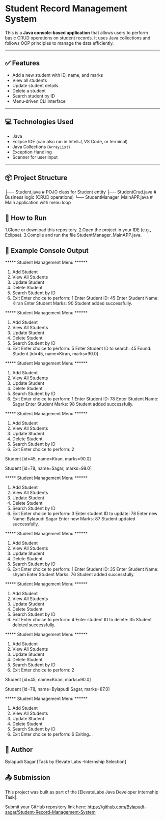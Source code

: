 # Student Record Management System

This is a **Java console-based application** that allows users to perform basic CRUD operations on student records. It uses Java collections and follows OOP principles to manage the data efficiently.

---

## ✅ Features

- Add a new student with ID, name, and marks
- View all students
- Update student details
- Delete a student
- Search student by ID
- Menu-driven CLI interface

---

## 💻 Technologies Used

- Java
- Eclipse IDE (can also run in IntelliJ, VS Code, or terminal)
- Java Collections (`ArrayList`)
- Exception Handling
- Scanner for user input

---

## 📦 Project Structure

├── Student.java                 # POJO class for Student entity
├── StudentCrud.java          # Business logic (CRUD operations)
└── StudentManager_MainAPP.java  # Main application with menu loop

## 🚀 How to Run

1.Clone or download this repository.
2.Open the project in your IDE (e.g., Eclipse).
3.Compile and run the file StudentManager_MainAPP.java.

## 🧠 Example Console Output
 ***** Student Management Menu ******
1. Add Student
2. View All Students
3. Update Student
4. Delete Student
5. Search Student by ID
6. Exit
Enter choice to perform: 
1
Enter Student ID: 
45
Enter Student Name: 
Kiran
Enter Student Marks: 
90
Student added successfully.

 ***** Student Management Menu ******
1. Add Student
2. View All Students
3. Update Student
4. Delete Student
5. Search Student by ID
6. Exit
Enter choice to perform: 
5
Enter Student ID to search: 
45
Found: 
 Student [id=45, name=Kiran, marks=90.0]

 ***** Student Management Menu ******
1. Add Student
2. View All Students
3. Update Student
4. Delete Student
5. Search Student by ID
6. Exit
Enter choice to perform: 
1
Enter Student ID: 
78
Enter Student Name: 
Sagar
Enter Student Marks: 
98
Student added successfully.

 ***** Student Management Menu ******
1. Add Student
2. View All Students
3. Update Student
4. Delete Student
5. Search Student by ID
6. Exit
Enter choice to perform: 
2

 Student [id=45, name=Kiran, marks=90.0]

 Student [id=78, name=Sagar, marks=98.0]

 ***** Student Management Menu ******
1. Add Student
2. View All Students
3. Update Student
4. Delete Student
5. Search Student by ID
6. Exit
Enter choice to perform: 
3
Enter student ID to update: 
78
Enter new Name: 
Bylapudi Sagar
Enter new Marks: 
87
Student updated successfully.

 ***** Student Management Menu ******
1. Add Student
2. View All Students
3. Update Student
4. Delete Student
5. Search Student by ID
6. Exit
Enter choice to perform: 
1
Enter Student ID: 
35
Enter Student Name: 
shyam
Enter Student Marks: 
76
Student added successfully.

 ***** Student Management Menu ******
1. Add Student
2. View All Students
3. Update Student
4. Delete Student
5. Search Student by ID
6. Exit
Enter choice to perform: 
4
Enter student ID to delete: 
35
Student deleted successfully.

 ***** Student Management Menu ******
1. Add Student
2. View All Students
3. Update Student
4. Delete Student
5. Search Student by ID
6. Exit
Enter choice to perform: 
2

 Student [id=45, name=Kiran, marks=90.0]

 Student [id=78, name=Bylapudi Sagar, marks=87.0]

 ***** Student Management Menu ******
1. Add Student
2. View All Students
3. Update Student
4. Delete Student
5. Search Student by ID
6. Exit
Enter choice to perform: 
6
Exiting...

## 📝 Author

Bylapudi Sagar
[Task by Elevate Labs -Internship Selection]

## 📤 Submission

This project was built as part of the [ElevateLabs Java Developer Internship Task].

Submit your GitHub repository link here:
https://github.com/Bylapudi-sagar/Student-Record-Management-System




